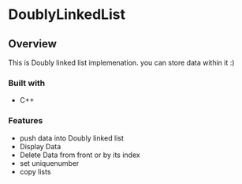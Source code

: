 # DoublyLinkedList




## Overview
This is Doubly linked list implemenation. you can store data within it :)





### Built with
- C++

### Features

- push data into Doubly linked list
- Display Data
- Delete Data from front or by its index
- set uniquenumber 
- copy  lists


